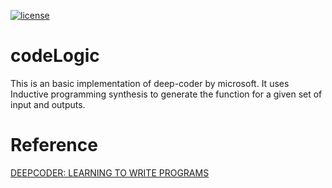 
[![license](https://img.shields.io/github/license/mashape/apistatus.svg?style=plastic)](https://github.com/thunderbo1t/FingerDetection/blob/master/LICENSE)

# codeLogic
This is an basic implementation of deep-coder by microsoft. It uses Inductive programming synthesis to generate the function for a given set of input and outputs. 

# Reference

[DEEPCODER: LEARNING TO WRITE PROGRAMS](https://openreview.net/pdf?id=ByldLrqlx)